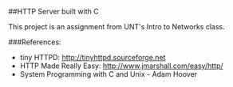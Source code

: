 ##HTTP Server built with C

This project is an assignment from UNT's Intro to Networks class.

###References:
* tiny HTTPD: http://tinyhttpd.sourceforge.net
* HTTP Made Really Easy: http://www.jmarshall.com/easy/http/
* System Programming with C and Unix - Adam Hoover
